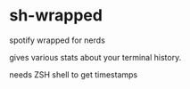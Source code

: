 # sh-wrapped
spotify wrapped for nerds

gives various stats about your terminal history. 

needs ZSH shell to get timestamps
